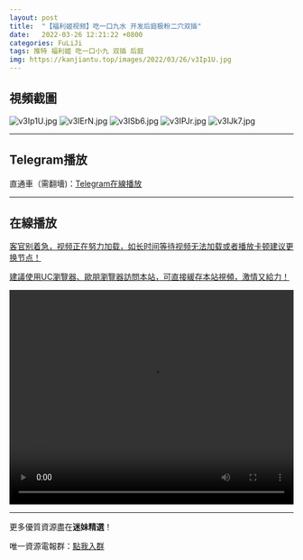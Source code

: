 ```yaml
---
layout: post
title:  "【福利姬视频】吃一口九水 开发后庭极粉二穴双插"
date:   2022-03-26 12:21:22 +0800
categories: FuLiJi
tags: 推特 福利姬 吃一口小九 双插 后庭
img: https://kanjiantu.top/images/2022/03/26/v3Ip1U.jpg
---
```



## 視頻截圖

![v3Ip1U.jpg](https://kanjiantu.top/images/2022/03/26/v3Ip1U.jpg)
![v3IErN.jpg](https://kanjiantu.top/images/2022/03/26/v3IErN.jpg)
![v3ISb6.jpg](https://kanjiantu.top/images/2022/03/26/v3ISb6.jpg)
![v3IPJr.jpg](https://kanjiantu.top/images/2022/03/26/v3IPJr.jpg)
![v3IJk7.jpg](https://kanjiantu.top/images/2022/03/26/v3IJk7.jpg)

* * *
## Telegram播放

直通車（需翻墻)：[Telegram在線播放](https://t.me/mimeijingxuan/368)

* * *
## 在線播放
<u>客官别着急，视频正在努力加载，如长时间等待视频无法加载或者播放卡顿建议更换节点！</u>

<u>建議使用UC瀏覽器、歐朋瀏覽器訪問本站，可直接緩存本站視頻，激情又給力！</u>
<center><video src="https://cdn.publer.io/uploads/videos/6246f3c8db279732fb55c04c/0d1619b3cd90c1ed226825d553842ed0.mp4" width="100%" height="380px" controls="controls"></video></center>


* * *
更多優質資源盡在**迷妹精選**！

唯一資源電報群：[點我入群](https://t.me/mimeijingxuan)


